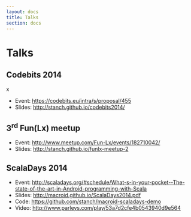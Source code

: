 ```yaml
---
layout: docs
title: Talks
section: docs
---
```


# Talks

## Codebits 2014
x
* Event: https://codebits.eu/intra/s/proposal/455
* Slides: http://stanch.github.io/codebits2014/

## 3<sup>rd</sup> Fun(Lx) meetup

* Event: http://www.meetup.com/Fun-Lx/events/182710042/
* Slides: http://stanch.github.io/funlx-meetup-2

## ScalaDays 2014

* Event: http://scaladays.org/#schedule/What-s-in-your-pocket--The-state-of-the-art-in-Android-programming-with-Scala
* Slides: http://macroid.github.io/ScalaDays2014.pdf
* Code: https://github.com/stanch/macroid-scaladays-demo
* Video: http://www.parleys.com/play/53a7d2cfe4b0543940d9e564